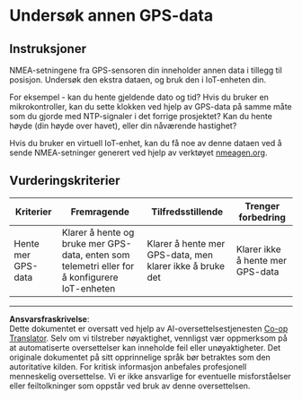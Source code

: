 <!--
CO_OP_TRANSLATOR_METADATA:
{
  "original_hash": "bded364fc06ce37d7a76aed3be1ba73a",
  "translation_date": "2025-08-27T21:28:15+00:00",
  "source_file": "3-transport/lessons/1-location-tracking/assignment.md",
  "language_code": "no"
}
-->
# Undersøk annen GPS-data

## Instruksjoner

NMEA-setningene fra GPS-sensoren din inneholder annen data i tillegg til posisjon. Undersøk den ekstra dataen, og bruk den i IoT-enheten din.

For eksempel - kan du hente gjeldende dato og tid? Hvis du bruker en mikrokontroller, kan du sette klokken ved hjelp av GPS-data på samme måte som du gjorde med NTP-signaler i det forrige prosjektet? Kan du hente høyde (din høyde over havet), eller din nåværende hastighet?

Hvis du bruker en virtuell IoT-enhet, kan du få noe av denne dataen ved å sende NMEA-setninger generert ved hjelp av verktøyet [nmeagen.org](https://www.nmeagen.org).

## Vurderingskriterier

| Kriterier | Fremragende | Tilfredsstillende | Trenger forbedring |
| --------- | ----------- | ----------------- | ------------------ |
| Hente mer GPS-data | Klarer å hente og bruke mer GPS-data, enten som telemetri eller for å konfigurere IoT-enheten | Klarer å hente mer GPS-data, men klarer ikke å bruke det | Klarer ikke å hente mer GPS-data |

---

**Ansvarsfraskrivelse**:  
Dette dokumentet er oversatt ved hjelp av AI-oversettelsestjenesten [Co-op Translator](https://github.com/Azure/co-op-translator). Selv om vi tilstreber nøyaktighet, vennligst vær oppmerksom på at automatiserte oversettelser kan inneholde feil eller unøyaktigheter. Det originale dokumentet på sitt opprinnelige språk bør betraktes som den autoritative kilden. For kritisk informasjon anbefales profesjonell menneskelig oversettelse. Vi er ikke ansvarlige for eventuelle misforståelser eller feiltolkninger som oppstår ved bruk av denne oversettelsen.